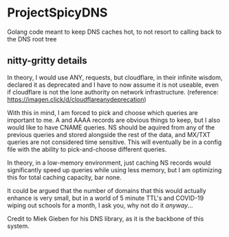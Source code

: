 # ProjectSpicyDNS
Golang code meant to keep DNS caches hot, to not resort to calling back to the DNS root tree


## nitty-gritty details
In theory, I would use ANY, requests, but cloudflare, in their infinite wisdom, declared it as deprecated and I have to now assume it is not useable, even if cloudflare is not the lone authority on network infrastructure. (reference: https://imagen.click/d/cloudflareanydeprecation)

With this in mind, I am forced to pick and choose which queries are important to me. A and AAAA records are obvious things to keep, but I also would like to have CNAME queries. NS should be aquired from any of the previous queries and stored alongside the rest of the data, and MX/TXT queries are not considered time sensitive. This will eventually be in a config file with the ability to pick-and-choose different queries.

In theory, in a low-memory environment, just caching NS records would significantly speed up queries while using less memory, but I am optimizing this for total caching capacity, bar none.

It could be argued that the number of domains that this would actually enhance is very small, but in a world of 5 minute TTL's and COVID-19 wiping out schools for a month, I ask you, why not do it *anyway*...

Credit to Miek Gieben for his DNS library, as it is the backbone of this system.